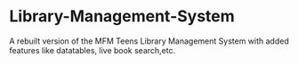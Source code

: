 # Library-Management-System
A rebuilt version of the MFM Teens Library Management System with added features like datatables, live book search,etc.
